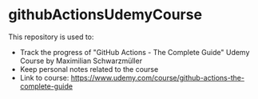 # githubActionsUdemyCourse

This repository is used to:

 * Track the progress of "GitHub Actions - The Complete Guide" Udemy Course by Maximilian Schwarzmüller
 * Keep personal notes related to the course
 * Link to course: https://www.udemy.com/course/github-actions-the-complete-guide
